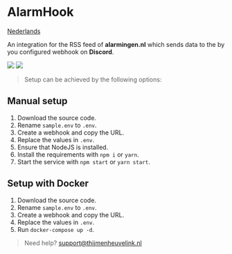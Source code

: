 # AlarmHook

[Nederlands](https://github.com/ThijmenGThN/alarmhook)

An integration for the RSS feed of **alarmingen.nl** which sends data to the by you configured webhook on **Discord**.

![](https://files.thijmenheuvelink.nl/api/public/dl/HzKtVfIr/trauma.png)
![](https://files.thijmenheuvelink.nl/api/public/dl/HzKtVfIr/brand.png)

> Setup can be achieved by the following options:

## Manual setup

1. Download the source code.
2. Rename ` sample.env ` to ` .env `.
3. Create a webhook and copy the URL.
4. Replace the values in ` .env `.
5. Ensure that NodeJS is installed.
6. Install the requirements with ` npm i ` or ` yarn `.
7. Start the service with ` npm start ` or ` yarn start `.

## Setup with Docker

1. Download the source code.
2. Rename ` sample.env ` to ` .env `.
3. Create a webhook and copy the URL.
4. Replace the values in ` .env `.
5. Run `docker-compose up -d`.

> Need help? [support@thijmenheuvelink.nl](mailto:support@thijmenheuvelink.nl)
